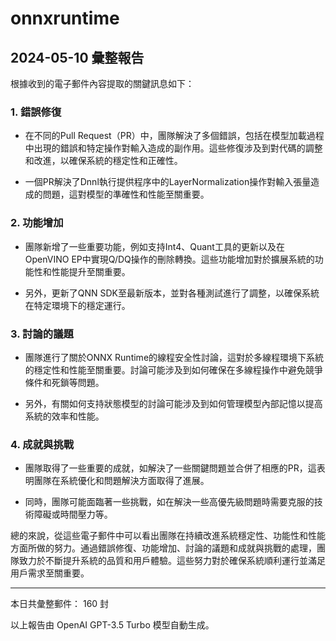 # onnxruntime

## 2024-05-10 彙整報告

根據收到的電子郵件內容提取的關鍵訊息如下：



### 1. 錯誤修復

- 在不同的Pull Request（PR）中，團隊解決了多個錯誤，包括在模型加載過程中出現的錯誤和特定操作對輸入造成的副作用。這些修復涉及到對代碼的調整和改進，以確保系統的穩定性和正確性。

- 一個PR解決了Dnnl執行提供程序中的LayerNormalization操作對輸入張量造成的問題，這對模型的準確性和性能至關重要。



### 2. 功能增加

- 團隊新增了一些重要功能，例如支持Int4、Quant工具的更新以及在OpenVINO EP中實現Q/DQ操作的刪除轉換。這些功能增加對於擴展系統的功能性和性能提升至關重要。

- 另外，更新了QNN SDK至最新版本，並對各種測試進行了調整，以確保系統在特定環境下的穩定運行。



### 3. 討論的議題

- 團隊進行了關於ONNX Runtime的線程安全性討論，這對於多線程環境下系統的穩定性和性能至關重要。討論可能涉及到如何確保在多線程操作中避免競爭條件和死鎖等問題。

- 另外，有關如何支持狀態模型的討論可能涉及到如何管理模型內部記憶以提高系統的效率和性能。



### 4. 成就與挑戰

- 團隊取得了一些重要的成就，如解決了一些關鍵問題並合併了相應的PR，這表明團隊在系統優化和問題解決方面取得了進展。

- 同時，團隊可能面臨著一些挑戰，如在解決一些高優先級問題時需要克服的技術障礙或時間壓力等。



總的來說，從這些電子郵件中可以看出團隊在持續改進系統穩定性、功能性和性能方面所做的努力。通過錯誤修復、功能增加、討論的議題和成就與挑戰的處理，團隊致力於不斷提升系統的品質和用戶體驗。這些努力對於確保系統順利運行並滿足用戶需求至關重要。



---



本日共彙整郵件： 160 封



以上報告由 OpenAI GPT-3.5 Turbo 模型自動生成。